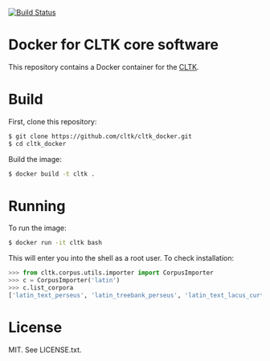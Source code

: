 [![Build Status](https://travis-ci.org/cltk/cltk_docker.svg?branch=master)](https://travis-ci.org/cltk/cltk_docker)

# Docker for CLTK core software
This repository contains a Docker container for the [CLTK](http://cltk.org).


# Build
First, clone this repository:
``` bash
$ git clone https://github.com/cltk/cltk_docker.git
$ cd cltk_docker
```

Build the image:
```bash
$ docker build -t cltk .
```

# Running
To run the image:
```bash
$ docker run -it cltk bash
```

This will enter you into the shell as a root user. To check installation:

```python
>>> from cltk.corpus.utils.importer import CorpusImporter
>>> c = CorpusImporter('latin')
>>> c.list_corpora
['latin_text_perseus', 'latin_treebank_perseus', 'latin_text_lacus_curtius', 'latin_text_latin_library', 'phi5', 'phi7', 'latin_proper_names_cltk', 'latin_models_cltk', 'latin_pos_lemmata_cltk', 'latin_treebank_index_thomisticus', 'latin_lexica_perseus', 'latin_training_set_sentence_cltk', 'latin_word2vec_cltk', 'latin_text_antique_digiliblt', 'latin_text_corpus_grammaticorum_latinorum']
```

# License
MIT. See LICENSE.txt.
